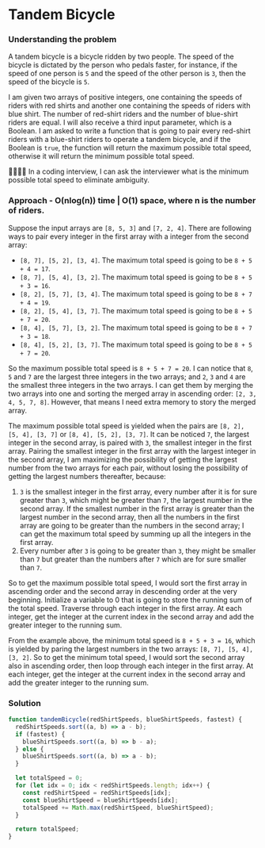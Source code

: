 # Tandem Bicycle

### Understanding the problem

A tandem bicycle is a bicycle ridden by two people. The speed of the bicycle is dictated by the person who pedals faster, for instance, if the speed of one person is `5` and the speed of the other person is `3`, then the speed of the bicycle is `5`.

I am given two arrays of positive integers, one containing the speeds of riders with red shirts and another one containing the speeds of riders with blue shirt. The number of red-shirt riders and the number of blue-shirt riders are equal. I will also receive a third input parameter, which is a Boolean. I am asked to write a function that is going to pair every red-shirt riders with a blue-shirt riders to operate a tandem bicycle, and if the Boolean is `true`, the function will return the maximum possible total speed, otherwise it will return the minimum possible total speed.

🙋‍♀️🙋‍♂️ In a coding interview, I can ask the interviewer what is the minimum possible total speed to eliminate ambiguity.

### Approach - O(nlog(n)) time | O(1) space, where n is the number of riders.

Suppose the input arrays are `[8, 5, 3]` and `[7, 2, 4]`. There are following ways to pair every integer in the first array with a integer from the second array:

- `[8, 7], [5, 2], [3, 4]`. The maximum total speed is going to be `8 + 5 + 4 = 17`.
- `[8, 7], [5, 4], [3, 2]`. The maximum total speed is going to be `8 + 5 + 3 = 16`.
- `[8, 2], [5, 7], [3, 4]`. The maximum total speed is going to be `8 + 7 + 4 = 19`.
- `[8, 2], [5, 4], [3, 7]`. The maximum total speed is going to be `8 + 5 + 7 = 20`.
- `[8, 4], [5, 7], [3, 2]`. The maximum total speed is going to be `8 + 7 + 3 = 18`.
- `[8, 4], [5, 2], [3, 7]`. The maximum total speed is going to be `8 + 5 + 7 = 20`.

So the maximum possible total speed is `8 + 5 + 7 = 20`. I can notice that `8`, `5` and `7` are the largest three integers in the two arrays; and `2`, `3` and `4` are the smallest three integers in the two arrays. I can get them by merging the two arrays into one and sorting the merged array in ascending order: `[2, 3, 4, 5, 7, 8]`. However, that means I need extra memory to story the merged array.

The maximum possible total speed is yielded when the pairs are `[8, 2], [5, 4], [3, 7]` or `[8, 4], [5, 2], [3, 7]`. It can be noticed `7`, the largest integer in the second array, is paired with `3`, the smallest integer in the first array. Pairing the smallest integer in the first array with the largest integer in the second array, I am maximizing the possibility of getting the largest number from the two arrays for each pair, without losing the possibility of getting the largest numbers thereafter, because:

1. `3` is the smallest integer in the first array, every number after it is for sure greater than `3`, which might be greater than `7`, the largest number in the second array. If the smallest number in the first array is greater than the largest number in the second array, then all the numbers in the first array are going to be greater than the numbers in the second array; I can get the maximum total speed by summing up all the integers in the first array.
2. Every number after `3` is going to be greater than `3`, they might be smaller than `7` but greater than the numbers after `7` which are for sure smaller than `7`.

So to get the maximum possible total speed, I would sort the first array in ascending order and the second array in descending order at the very beginning. Initialize a variable to 0 that is going to store the running sum of the total speed. Traverse through each integer in the first array. At each integer, get the integer at the current index in the second array and add the greater integer to the running sum.

From the example above, the minimum total speed is `8 + 5 + 3 = 16`, which is yielded by paring the largest numbers in the two arrays: `[8, 7], [5, 4], [3, 2]`. So to get the minimum total speed, I would sort the second array also in ascending order, then loop through each integer in the first array. At each integer, get the integer at the current index in the second array and add the greater integer to the running sum.

### Solution

```js
function tandemBicycle(redShirtSpeeds, blueShirtSpeeds, fastest) {
  redShirtSpeeds.sort((a, b) => a - b);
  if (fastest) {
    blueShirtSpeeds.sort((a, b) => b - a);
  } else {
    blueShirtSpeeds.sort((a, b) => a - b);
  }

  let totalSpeed = 0;
  for (let idx = 0; idx < redShirtSpeeds.length; idx++) {
    const redShirtSpeed = redShirtSpeeds[idx];
    const blueShirtSpeed = blueShirtSpeeds[idx];
    totalSpeed += Math.max(redShirtSpeed, blueShirtSpeed);
  }

  return totalSpeed;
}
```
